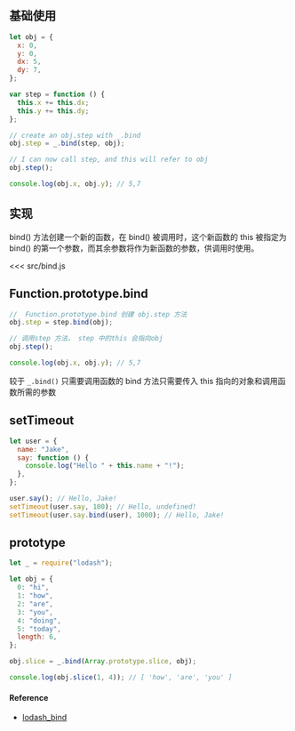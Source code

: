 ## 基础使用

```js
let obj = {
  x: 0,
  y: 0,
  dx: 5,
  dy: 7,
};

var step = function () {
  this.x += this.dx;
  this.y += this.dy;
};

// create an obj.step with _.bind
obj.step = _.bind(step, obj);

// I can now call step, and this will refer to obj
obj.step();

console.log(obj.x, obj.y); // 5,7
```

## 实现

bind() 方法创建一个新的函数，在 bind() 被调用时，这个新函数的 this 被指定为 bind() 的第一个参数，而其余参数将作为新函数的参数，供调用时使用。

<<< src/bind.js

## Function.prototype.bind

```js
//  Function.prototype.bind 创建 obj.step 方法
obj.step = step.bind(obj);

// 调用step 方法， step 中的this 会指向obj
obj.step();

console.log(obj.x, obj.y); // 5,7
```

较于 `_.bind()` 只需要调用函数的 bind 方法只需要传入 this 指向的对象和调用函数所需的参数

## setTimeout

```js
let user = {
  name: "Jake",
  say: function () {
    console.log("Hello " + this.name + "!");
  },
};

user.say(); // Hello, Jake!
setTimeout(user.say, 100); // Hello, undefined!
setTimeout(user.say.bind(user), 1000); // Hello, Jake!
```

## prototype

```js
let _ = require("lodash");

let obj = {
  0: "hi",
  1: "how",
  2: "are",
  3: "you",
  4: "doing",
  5: "today",
  length: 6,
};

obj.slice = _.bind(Array.prototype.slice, obj);

console.log(obj.slice(1, 4)); // [ 'how', 'are', 'you' ]
```

#### Reference

- [lodash_bind](https://dustinpfister.github.io/2018/10/15/lodash_bind/)
